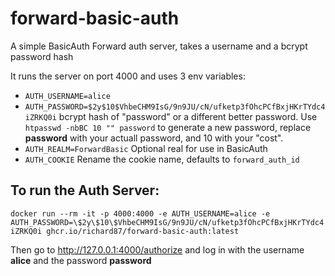 # forward-basic-auth

A simple BasicAuth Forward auth server, takes a username and a bcrypt password hash

It runs the server on port 4000 and uses 3 env variables:
- `AUTH_USERNAME=alice`
- `AUTH_PASSWORD=$2y$10$VhbeCHM9IsG/9n9JU/cN/ufketp3fOhcPCfBxjHKrTYdc4iZRKQ0i` bcrypt hash of "password" or a different better password. Use `htpasswd -nbBC 10 "" password` to generate a new password, replace **password** with your actuall password, and 10 with your "cost".
- `AUTH_REALM=ForwardBasic` Optional real for use in BasicAuth
- `AUTH_COOKIE` Rename the cookie name, defaults to `forward_auth_id`

## To run the Auth Server:

`docker run --rm -it -p 4000:4000 -e AUTH_USERNAME=alice -e AUTH_PASSWORD=\$2y\$10\$VhbeCHM9IsG/9n9JU/cN/ufketp3fOhcPCfBxjHKrTYdc4iZRKQ0i ghcr.io/richard87/forward-basic-auth:latest`

Then go to http://127.0.0.1:4000/authorize and log in with the username **alice** and the password **password**

